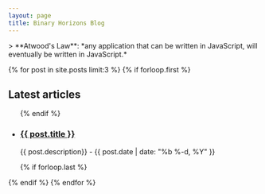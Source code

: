 ```yaml
---
layout: page
title: Binary Horizons Blog
---
```

<article role="article" markdown="1">
> **Atwood's Law**: *any application that can be written in JavaScript, will eventually be written in JavaScript.*
</article>

{% for post in site.posts limit:3   %}
{% if forloop.first %}
<section>
<h2 class="c-archives__main" id="{{ this_year }}-ref">Latest articles</h2>
<ul class="c-archives__list">
    {% endif %}
    <li>
        <article role="article" class="c-archives__item">
            <h3><a href="{{ post.url | prepend: site.baseurl }}">{{ post.title }}</a></h3>
            <p>{{ post.description}} - {{ post.date | date: "%b %-d, %Y" }}</p>
        </article>
    </li>
    {% if forloop.last %}
</ul>
</section>
{% endif %}
{% endfor %}